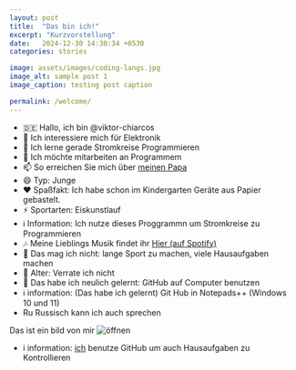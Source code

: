 ```yaml
---
layout: post
title:  "Das bin ich!"
excerpt: "Kurzvorstellung"
date:   2024-12-30 14:30:34 +0530
categories: stories

image: assets/images/coding-langs.jpg
image_alt: sample post 1
image_caption: testing post caption

permalink: /welcome/
---
```



- 🇩🇪 Hallo, ich bin @viktor-chiarcos
- 👀 Ich interessiere mich für Elektronik
- 🌱 Ich lerne gerade Stromkreise Programmieren
- 💞️ Ich möchte mitarbeiten an Programmem
- 📫 So erreichen Sie mich über [meinen Papa](https://github.com/chiarcos)
- 😄 Typ: Junge
- ❤️ Spaßfakt: Ich habe schon im Kindergarten Geräte aus Papier gebastelt.
- ⚡️ Sportarten: Eiskunstlauf
- ℹ️ Information: Ich nutze dieses Proggrammn um Stromkreise zu Programmieren
- 🎶 Meine Lieblings Musik findet ihr [Hier (auf Spotify) ](https://open.spotify.com/playlist/33a3P5kT2XK7V2NE11puD2?si=TZKCPxLFRGmnVrRYJPqH_g&pi=e-7_wwSH6USaOR)
- 🙁 Das mag ich nicht: lange Sport zu machen, viele Hausaufgaben machen
- 👴 Alter: Verrate ich nicht
- 🏫 Das habe ich neulich gelernt: GitHub auf Computer benutzen 
- ℹ️ information: (Das habe ich gelernt) Git Hub in Notepads++ (Windows 10 und 11)
- Ru Russisch kann ich auch sprechen

Das ist ein bild von mir ![öffnen](https://www.icloud.com/photos/#/icloudlinks/0fe4PU9EPsBLe8qx37R5LADmg/0/)

- i information: [ich](https://github.com/viktor-chiarcos) benutze GitHub um auch Hausaufgaben zu Kontrollieren

<!-- von https://github.com/viktor-chiarcos/viktor-chiarcos/edit/main/README.md -->
